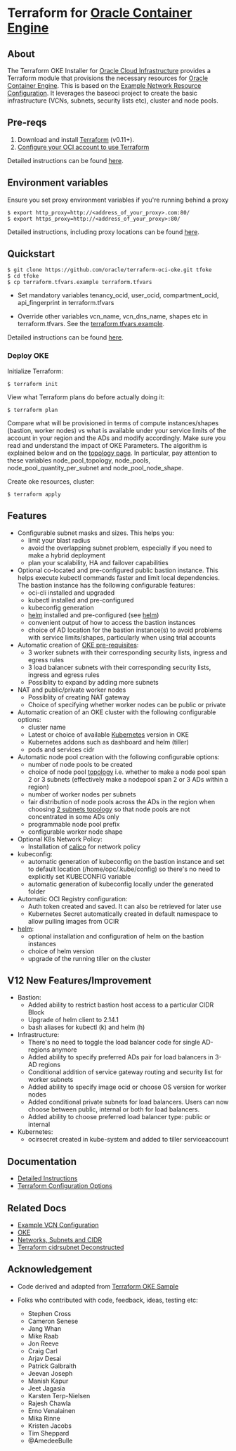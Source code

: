 [cidrsubnet]:http://blog.itsjustcode.net/blog/2017/11/18/terraform-cidrsubnet-deconstructed/
[calico]: https://www.projectcalico.org/
[configure oci]: https://docs.cloud.oracle.com/iaas/Content/API/SDKDocs/terraformgetstarted.htm?tocpath=Developer%20Tools%20%7CTerraform%20Provider%7C_____1
[example network resource configuration]:https://docs.cloud.oracle.com/iaas/Content/ContEng/Concepts/contengnetworkconfigexample.htm
[helm]:https://www.helm.sh/
[instructions]: ./docs/instructions.md
[kubernetes]: https://kubernetes.io/
[networks]:https://erikberg.com/notes/networks.html
[oci]: https://cloud.oracle.com/cloud-infrastructure
[oke]: https://docs.cloud.oracle.com/iaas/Content/ContEng/Concepts/contengoverview.htm
[terraform]: https://www.terraform.io
[terraform example]: ./terraform.tfvars.example
[terraform options]: ./docs/terraformoptions.md
[terraform oke sample]: https://github.com/terraform-providers/terraform-provider-oci/tree/master/examples/container_engine
[topology]: ./docs/topology.md

# Terraform for [Oracle Container Engine][oke]

## About

The Terraform OKE Installer for [Oracle Cloud Infrastructure][oci] provides a Terraform module that provisions the necessary resources for [Oracle Container Engine][oke]. This is based on the [Example Network Resource Configuration][example network resource configuration].
It leverages the baseoci project to create the basic infrastructure (VCNs, subnets, security lists etc), cluster and node pools. 

## Pre-reqs

1. Download and install [Terraform][terraform] (v0.11+).
2. [Configure your OCI account to use Terraform][configure oci]

Detailed instructions can be found [here][instructions].

## Environment variables

Ensure you set proxy environment variables if you're running behind a proxy

```
$ export http_proxy=http://<address_of_your_proxy>.com:80/
$ export https_proxy=http://<address_of_your_proxy>:80/
```
Detailed instructions, including proxy locations can be found [here][instructions].

## Quickstart

```
$ git clone https://github.com/oracle/terraform-oci-oke.git tfoke
$ cd tfoke 
$ cp terraform.tfvars.example terraform.tfvars
```
* Set mandatory variables tenancy_ocid, user_ocid, compartment_ocid, api_fingerprint in terraform.tfvars

* Override other variables vcn_name, vcn_dns_name, shapes etc in terraform.tfvars. See the [terraform.tfvars.example][terraform example].

Detailed instructions can be found [here][instructions].

### Deploy OKE

Initialize Terraform:
```
$ terraform init
```

View what Terraform plans do before actually doing it:
```
$ terraform plan
```

Compare what will be provisioned in terms of compute instances/shapes (bastion, worker nodes) vs what is available under your service limits of the account in your region and the ADs and modify accordingly. Make sure you read and understand the impact of OKE Parameters. The algorithm is explained below and on the [topology page][topology]. In particular, pay attention to these variables node_pool_topology, node_pools, node_pool_quantity_per_subnet and node_pool_node_shape.

Create oke resources, cluster:
```
$ terraform apply
```

## Features

- Configurable subnet masks and sizes. This helps you:
    - limit your blast radius
    - avoid the overlapping subnet problem, especially if you need to make a hybrid deployment
    - plan your scalability, HA and failover capabilities
- Optional co-located and pre-configured public bastion instance. This helps execute kubectl commands faster and limit local dependencies. The bastion instance has the following configurable features:
    - oci-cli installed and upgraded
    - kubectl installed and pre-configured
    - kubeconfig generation
    - [helm][helm] installed and pre-configured (see [helm][instructions])
    - convenient output of how to access the bastion instances
    - choice of AD location for the bastion instance(s) to avoid problems with service limits/shapes, particularly when using trial accounts
- Automatic creation of [OKE pre-requisites][example network resource configuration]:
    - 3 worker subnets with their corresponding security lists, ingress and egress rules
    - 3 load balancer subnets with their corresponding security lists, ingress and egress rules
    - Possiblity to expand by adding more subnets
- NAT and public/private worker nodes
    - Possiblity of creating NAT gateway
    - Choice of specifying whether worker nodes can be public or private
- Automatic creation of an OKE cluster with the following configurable options:
    - cluster name
    - Latest or choice of available [Kubernetes][kubernetes] version in OKE
    - Kubernetes addons such as dashboard and helm (tiller)
    - pods and services cidr
- Automatic node pool creation with the following configurable options:
    - number of node pools to be created
    - choice of node pool [topology][topology] i.e. whether to make a node pool span 2 or 3 subnets (effectively make a nodepool span 2 or 3 ADs within a region)
    - number of worker nodes per subnets
    - fair distribution of node pools across the ADs in the region when choosing [2 subnets topology][topology] so that node pools are not concentrated in some ADs only
    - programmable node pool prefix
    - configurable worker node shape
- Optional K8s Network Policy:
    - Installation of [calico][calico] for network policy  
- kubeconfig:
    - automatic generation of kubeconfig on the bastion instance and set to default location (/home/opc/.kube/config) so there's no need to explicitly set KUBECONFIG variable
    - automatic generation of kubeconfig locally under the generated folder
- Automatic OCI Registry configuration:
    - Auth token created and saved. It can also be retrieved for later use
    - Kubernetes Secret automatically created in default namespace to allow pulling images from OCIR 
- [helm][helm]:
    - optional installation and configuration of helm on the bastion instances
    - choice of helm version
    - upgrade of the running tiller on the cluster

## V12 New Features/Improvement
- Bastion:
  - Added ability to restrict bastion host access to a particular CIDR Block  
  - Upgrade of helm client to 2.14.1
  - bash aliases for kubectl (k) and helm (h)
- Infrastructure:
  - There's no need to toggle the load balancer code for single AD-regions anymore
  - Added ability to specify preferred ADs pair for load balancers in 3-AD regions
  - Conditional addition of service gateway routing and security list for worker subnets
  - Added ability to specify image ocid or choose OS version for worker nodes
  - Added conditional private subnets for load balancers. Users can now choose between public, internal or both for load balancers.
  - Added ability to choose preferred load balancer type: public or internal
- Kubernetes:
  - ocirsecret created in kube-system and added to tiller serviceaccount

## Documentation

- [Detailed Instructions][instructions]
- [Terraform Configuration Options][terraform options]

## Related Docs

- [Example VCN Configuration][example network resource configuration]
- [OKE][oke]
- [Networks, Subnets and CIDR][networks]
- [Terraform cidrsubnet Deconstructed][cidrsubnet]

## Acknowledgement
- Code derived and adapted from [Terraform OKE Sample][terraform oke sample]

- Folks who contributed with code, feedback, ideas, testing etc:
    - Stephen Cross
    - Cameron Senese
    - Jang Whan
    - Mike Raab
    - Jon Reeve
    - Craig Carl
    - Arjav Desai
    - Patrick Galbraith
    - Jeevan Joseph
    - Manish Kapur
    - Jeet Jagasia
    - Karsten Terp-Nielsen
    - Rajesh Chawla
    - Erno Venalainen
    - Mika Rinne
    - Kristen Jacobs
    - Tim Sheppard
    - @AmedeeBulle
